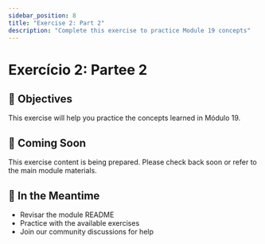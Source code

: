 ```yaml
---
sidebar_position: 8
title: "Exercise 2: Part 2"
description: "Complete this exercise to practice Module 19 concepts"
---
```


# Exercício 2: Partee 2

## 🎯 Objectives

This exercise will help you practice the concepts learned in Módulo 19.

## 📝 Coming Soon

This exercise content is being prepared. Please check back soon or refer to the main module materials.

## 🚀 In the Meantime

- Revisar the module README
- Practice with the available exercises
- Join our community discussions for help
